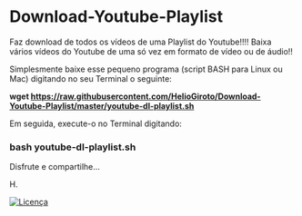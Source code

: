 # Download-Youtube-Playlist
Faz download de todos os vídeos de uma Playlist do Youtube!!!! Baixa vários vídeos do Youtube de uma só vez em formato de vídeo ou de áudio!!

Simplesmente baixe esse pequeno programa (script BASH para Linux ou Mac) digitando no seu Terminal o seguinte:

 <strong>wget https://raw.githubusercontent.com/HelioGiroto/Download-Youtube-Playlist/master/youtube-dl-playlist.sh</strong>

Em seguida, execute-o no Terminal digitando:

### <strong>bash youtube-dl-playlist.sh </strong>

Disfrute e compartilhe...

H.

<a href="https://github.com/HelioGiroto/Download-Youtube-Playlist/blob/master/LICENSE" target="_blank"><img src="https://img.shields.io/badge/license-MIT-blue.svg?style=flat-square" alt="Licença"></a> 
